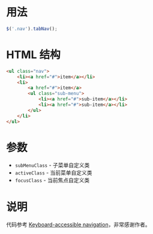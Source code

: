 # 用法

```javascript
$('.nav').tabNav();
```

# HTML 结构

```html
<ul class="nav">
	<li><a href="#">item</a></li>
	<li>
		<a href="#">item</a>
		<ul class="sub-menu">
			<li><a href="#">sub-item</a></li>
			<li><a href="#">sub-item</a></li>
		</ul>
	</li>
</ul>
```

# 参数

* `subMenuClass` - 子菜单自定义类
* `activeClass` - 当前菜单自定义类
* `focusClass` - 当前焦点自定义类

# 说明

代码参考 [Keyboard-accessible navigation](https://sltaylor.co.uk/blog/keyboard-accessible-navigation)，非常感谢作者。
